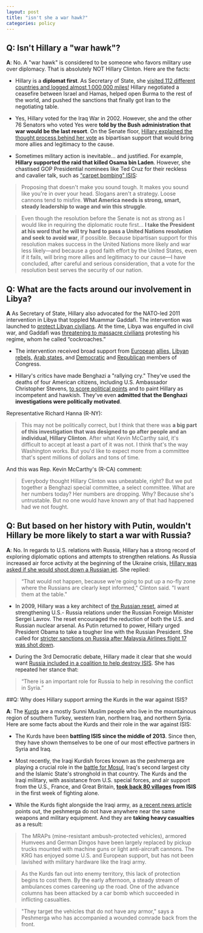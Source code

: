 ```yaml
---  
layout: post  
title: "isn't she a war hawk?"  
categories: policy
---  
```


## Q: Isn't Hillary a "war hawk"?
  
**A**: No. A "war hawk" is considered to be someone who favors military use over diplomacy. That is absolutely NOT Hillary Clinton. Here are the facts:

* Hillary is a **diplomat first**. As Secretary of State, she [visited 112 different countries and logged almost 1,000,000 miles!](https://mic.com/articles/21829/5-top-highlights-in-hillary-clinton-s-secretary-of-state-tenure#.x0B1Hndr6) Hillary negotiated a ceasefire between Israel and Hamas, helped open Burma to the rest of the world, and pushed the sanctions that finally got Iran to the negotiating table. 

* Yes, Hillary voted for the Iraq War in 2002. However, she and the other 76 Senators who voted Yes were **told by the Bush administration that war would be the last resort**. On the Senate floor, [Hillary explained the thought process behind her vote](http://www.thepeoplesview.net/main/2016/3/20/hillary-clinton-is-not-a-hawk-foreign-policy) as bipartisan support that would bring more allies and legitimacy to the cause. 

* Sometimes military action is inevitable... and justified. For example, **Hillary supported the raid that killed Osama bin Laden**. However, she chastised GOP Presidential nominees like Ted Cruz for their reckless and cavalier talk, such as ["carpet bombing" ISIS](http://www.npr.org/2016/05/17/478361999/4-things-to-know-about-hillary-clintons-approach-to-foreign-policy):

> Proposing that doesn't make you sound tough. It makes you sound like you're in over your head. Slogans aren't a strategy. Loose cannons tend to misfire. **What America needs is strong, smart, steady leadership to wage and win this struggle**.

> Even though the resolution before the Senate is not as strong as I would like in requiring the diplomatic route first... **I take the President at his word that he will try hard to pass a United Nations resolution and seek to avoid war**, if possible. Because bipartisan support for this resolution makes success in the United Nations more likely and war less likely—and because a good faith effort by the United States, even if it fails, will bring more allies and legitimacy to our cause—I have concluded, after careful and serious consideration, that a vote for the resolution best serves the security of our nation.

## Q: What are the facts around our involvement in Libya?

**A** As Secretary of State, Hillary also advocated for the NATO-led 2011 intervention in Libya that toppled Muammar Gaddafi. The intervention was launched to [protect Libyan civilians](http://www.nato.int/nato_static_fl2014/assets/pdf/pdf_2011_03/20110927_110311-UNSCR-1973.pdf). At the time, Libya was engulfed in civil war, and Gaddafi was [threatening to massacre civilians](http://www.nytimes.com/2011/02/23/world/africa/23libya.html) protesting his regime, whom he called “cockroaches.” 

* The intervention received broad support from [European](https://www.gov.uk/government/speeches/prime-ministers-statement-on-libya--2) [allies,](https://www.theguardian.com/world/2011/feb/23/libya-nofly-zone-david-cameron) [Libyan rebels,](http://edition.cnn.com/2011/WORLD/africa/03/09/libya.civil.war/) [Arab states,](http://www.nytimes.com/2011/03/13/world/middleeast/13libya.html?pagewanted=all&_r=0) and [Democratic](http://www.washingtonpost.com/wp-dyn/content/article/2011/03/10/AR2011031004684.html) and [Republican](http://firstread.nbcnews.com/_news/2011/03/31/6382558-rubio-urges-regime-change-in-libya) members of Congress.

* Hillary's critics have made Benghazi a "rallying cry." They've used the deaths of four American citizens, including U.S. Ambassador Christopher Stevens, [to score political points](http://www.cnn.com/2015/10/14/politics/hillary-clinton-benghazi-committee/index.html) and to paint Hillary as incompetent and hawkish. They've even **admitted that the Benghazi investigations were politically motivated**. 

Representative Richard Hanna (R-NY): 
> This may not be politically correct, but I think that there was **a big part of this investigation that was designed to go after people and an individual, Hillary Clinton**. After what Kevin McCarthy said, it's difficult to accept at least a part of it was not. I think that's the way Washington works. But you'd like to expect more from a committee that's spent millions of dollars and tons of time.

And this was Rep. Kevin McCarthy's (R-CA) comment: 
> Everybody thought Hillary Clinton was unbeatable, right? But we put together a Benghazi special committee, a select committee. What are her numbers today? Her numbers are dropping. Why? Because she's untrustable. But no one would have known any of that had happened had we not fought.

## Q: But based on her history with Putin, wouldn't Hillary be more likely to start a war with Russia?

**A**: No. In regards to U.S. relations with Russia, Hillary has a strong record of exploring diplomatic options and attempts to strengthen relations. As Russia increased air force activity at the beginning of the Ukraine crisis, [Hillary was asked if she would shoot down a Russian jet](http://www.newsweek.com/where-do-clinton-and-trump-stand-russia-487777). She replied:
> “That would not happen, because we're going to put up a no-fly zone where the Russians are clearly kept informed," Clinton said. "I want them at the table." 

* In 2009, Hillary was a key architect of [the Russian reset](https://www.whitehouse.gov/the-press-office/us-russia-relations-reset-fact-sheet), aimed at strengthening U.S.- Russia relations under the Russian Foreign Minister Sergei Lavrov. The reset encouraged the reduction of both the U.S. and Russian nuclear arsenal. As Putin returned to power, Hillary urged President Obama to take a tougher line with the Russian President. She called for [stricter sanctions on Russia after Malaysia Airlines flight 17 was shot down](http://thehill.com/policy/international/212896-clinton-calls-for-tougher-sanctions-on-putin).

* During the 3rd Democratic debate, Hillary made it clear that she would want [Russia included in a coalition to help destroy ISIS](https://www.washingtonpost.com/news/the-fix/wp/2015/12/19/3rd-democratic-debate-transcript-annotated-who-said-what-and-what-it-meant/). She has repeated her stance that:
> “There is an important role for Russia to help in resolving the conflict in Syria.”

##Q: Why does Hillary support arming the Kurds in the war against ISIS? 

**A**: The [Kurds](http://www.bbc.com/news/world-middle-east-29702440) are a mostly Sunni Muslim people who live in the mountainous region of southern Turkey, western Iran, northern Iraq, and northern Syria. Here are some facts about the Kurds and their role in the war against ISIS:

* The Kurds have been **battling ISIS since the middle of 2013**. Since then, they have shown themselves to be one of our most effective partners in Syria and Iraq. 

* Most recently, the Iraqi Kurdish forces known as the peshmerga are playing a crucial role in the [battle for Mosul](https://www.yahoo.com/news/peshmerga-fighters-tell-of-encounters-with-isis-while-others-wait-anxiously-for-their-turn-210034498.html), Iraq's second largest city and the Islamic State's stronghold in that country. The Kurds and the Iraqi military, with assistance from U.S. special forces, and air support from the U.S., France, and Great Britain, **[took back 80 villages](http://www.reuters.com/article/us-mideast-cris-iraq-mosul-idUSKCN12N0CA) from ISIS** in the first week of fighting alone.

* While the Kurds fight alongside the Iraqi army, as [a recent news article](http://www.thedailybeast.com/articles/2016/10/21/on-the-mosul-front-where-kurds-fight-isis-with-bulldozers-and-pickups.html) points out, the peshmerga do not have anywhere near the same weapons and military equipment. And they are **taking heavy casualties** as a result:

> The MRAPs (mine-resistant ambush-protected vehicles), armored Humvees and German Dingos have been largely replaced by pickup trucks mounted with machine guns or light anti-aircraft cannons. The KRG has enjoyed some U.S. and European support, but has not been lavished with military hardware like the Iraqi army. 

>As the Kurds fan out into enemy territory, this lack of protection begins to cost them. By the early afternoon, a steady stream of ambulances comes careening up the road. One of the advance columns has been attacked by a car bomb which succeeded in inflicting casualties.

> "They target the vehicles that do not have any armor," says a Peshmerga who has accompanied a wounded comrade back from the front.
